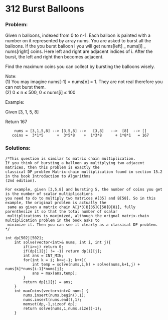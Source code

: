 # 312 Burst Balloons

### Problem:

Given n balloons, indexed from 0 to n-1. Each balloon is painted with a number on it represented by array nums. You are asked to burst all the balloons. If the you burst balloon i you will get nums\[left\] _ nums\[i\] _ nums\[right\] coins. Here left and right are adjacent indices of i. After the burst, the left and right then becomes adjacent.

Find the maximum coins you can collect by bursting the balloons wisely.

Note:   
\(1\) You may imagine nums\[-1\] = nums\[n\] = 1. They are not real therefore you can not burst them.  
\(2\) 0 ≤ n ≤ 500, 0 ≤ nums\[i\] ≤ 100

Example:

Given \[3, 1, 5, 8\]

Return 167

```
    nums = [3,1,5,8] --> [3,5,8] -->   [3,8]   -->  [8]  --> []
   coins =  3*1*5      +  3*5*8    +  1*3*8      + 1*8*1   = 167
```

### Solutions:

```
/*This question is similar to matrix chain multiplication.
If you think of bursting a balloon as multiplying two adjacent matrices, then this problem is exactly the 
classical DP problem Matrix-chain multiplication found in section 15.2 in the book Introduction to Algorithms 
(2nd edition).

For example, given [3,5,8] and bursting 5, the number of coins you get is the number of scalar multiplications 
you need to do to multiply two matrices A[35] and B[58]. So in this example, the original problem is actually the
 same as given a matrix chain A[1*3]B[35]C[58]D[81], fully parenthesize it so that the total number of scalar 
 multiplications is maximized, although the orignal matrix-chain multiplication problem in the book asks to 
 minimize it. Then you can see it clearly as a classical DP problem.
*/

int dp[502][502];
    int solve(vector<int>& nums, int i, int j){
        if(i>=j) return 0;
        if(dp[i][j] != -1) return dp[i][j];
        int ans = INT_MIN;
        for(int k = i; k<=j-1; k++){
            int temp = solve(nums,i,k) + solve(nums,k+1,j) + nums[k]*nums[i-1]*nums[j];
            ans = max(ans,temp);
        }
        return dp[i][j] = ans;
    }
    int maxCoins(vector<int>& nums) {
        nums.insert(nums.begin(),1);
        nums.insert(nums.end(),1);
        memset(dp,-1,sizeof dp);
        return solve(nums,1,nums.size()-1); 
    }
```



